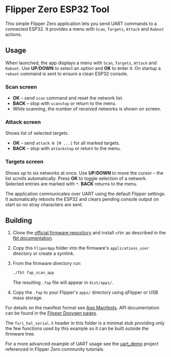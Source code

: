 # Flipper Zero ESP32 Tool

This simple Flipper Zero application lets you send UART commands to a connected ESP32. It provides a menu with `Scan`, `Targets`, `Attack` and `Raboot` actions.

## Usage

When launched, the app displays a menu with `Scan`, `Targets`, `Attack` and `Raboot`. Use **UP**/**DOWN** to select an option and **OK** to enter it. On startup a `reboot` command is sent to ensure a clean ESP32 console.

### Scan screen

* **OK** – send `scan` command and reset the network list.
* **BACK** – stop with `scanstop` or return to the menu.
* While scanning, the number of received networks is shown on screen.

### Attack screen

Shows list of selected targets. 
* **OK** – send `attack N [M ...]` for all marked targets.
* **BACK** – stop with `attackstop` or return to the menu.

### Targets screen

Shows up to six networks at once. Use **UP**/**DOWN** to move the cursor – the list scrolls automatically. Press **OK** to toggle selection of a network. Selected entries are marked with `*`. **BACK** returns to the menu.

The application communicates over UART using the default Flipper settings. It automatically reboots the ESP32 and clears pending console output on start so no stray characters are sent.

## Building

1. Clone the [official firmware repository](https://github.com/flipperdevices/flipperzero-firmware) and install `ufbt` as described in the [fbt documentation](https://github.com/flipperdevices/flipperzero-firmware/blob/dev/documentation/fbt.md).
2. Copy this `FliperApp` folder into the firmware's `applications_user` directory or create a symlink.
3. From the firmware directory run:

   ```bash
   ./fbt fap_scan_app
   ```

   The resulting `.fap` file will appear in `dist/apps/`.
4. Copy the `.fap` to your Flipper's `apps/` directory using qFlipper or USB mass storage.

For details on the manifest format see [App Manifests](https://github.com/flipperdevices/flipperzero-firmware/blob/dev/documentation/AppManifests.md). API documentation can be found in the [Flipper Doxygen pages](https://developer.flipper.net/flipperzero/doxygen/).

The `furi_hal_serial.h` header in this folder is a minimal stub providing only
the few functions used by this example so it can be built outside the firmware
tree.

For a more advanced example of UART usage see the
[uart_demo](https://github.com/jamisonderek/flipper-zero-tutorials/tree/main/gpio/uart_demo)
project referenced in Flipper Zero community tutorials.
